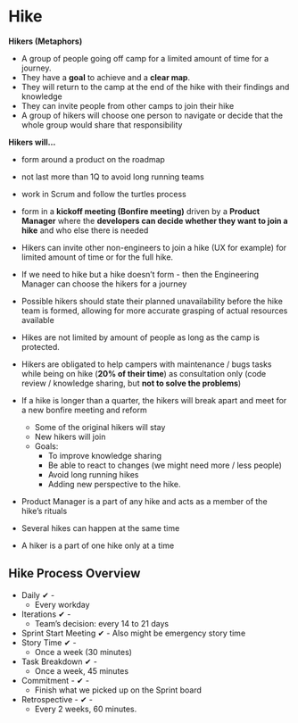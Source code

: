 # Hike

**Hikers (Metaphors)**

- A group of people going off camp for a limited amount of time for a journey.
- They have a **goal** to achieve and a **clear map**.
- They will return to the camp at the end of the hike with their findings and knowledge
- They can invite people from other camps to join their hike
- A group of hikers will choose one person to navigate or decide that the whole group would share that responsibility

**Hikers will…**

- form around a product on the roadmap
- not last more than 1Q to avoid long running teams
- work in Scrum and follow the turtles process
- form in a **kickoff meeting (Bonfire meeting)** driven by a **Product Manager** where the **developers can decide whether they want to join a hike** and who else there is needed
- Hikers can invite other non-engineers to join a hike (UX for example) for limited amount of time or for the full hike.
- If we need to hike but a hike doesn’t form - then the Engineering Manager can choose the hikers for a journey
- Possible hikers should state their planned unavailability before the hike team is formed, allowing for more accurate grasping of actual resources available

- Hikes are not limited by amount of people as long as the camp is protected.
- Hikers are obligated to help campers with maintenance / bugs tasks while being on hike (**20% of their time**) as consultation only (code review / knowledge sharing, but **not to solve the problems**)
- If a hike is longer than a quarter, the hikers will break apart and meet for a new bonfire meeting and reform
    - Some of the original hikers will stay
    - New hikers will join 
    - Goals: 
        - To improve knowledge sharing 
        - Be able to react to changes (we might need more / less people)
        - Avoid long running hikes
        - Adding new perspective to the hike.
- Product Manager is a part of any hike and acts as a member of the hike’s rituals 
- Several hikes can happen at the same time
- A hiker is a part of one hike only at a time

## Hike Process Overview

- Daily ✔ - 
    - Every workday
- Iterations ✔ - 
    - Team’s decision: every 14 to 21 days
- Sprint Start Meeting ✔  - Also might be emergency story time
- Story Time ✔ - 
    - Once a week (30 minutes) 
- Task Breakdown ✔ - 
    - Once a week, 45 minutes
- Commitment - ✔ - 
    - Finish what we picked up on the Sprint board
- Retrospective - ✔ - 
    - Every 2 weeks, 60 minutes.